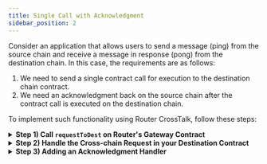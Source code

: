```yaml
---
title: Single Call with Acknowledgment
sidebar_position: 2
---
```


Consider an application that allows users to send a message (ping) from the source chain and receive a message in response (pong) from the destination chain. In this case, the requirements are as follows:

1. We need to send a single contract call for execution to the destination chain contract.
2. We need an acknowledgment back on the source chain after the contract call is executed on the destination chain.

To implement such functionality using Router CrossTalk, follow these steps:

<details>
<summary><b>Step 1) Call <code>requestToDest</code> on Router's Gateway Contract</b></summary>

We will initiate a cross-chain request from the source chain by calling the `requestToDest` function on Router's source chain Gateway contract.
```javascript
gatewayContract.requestToDest(
    Utils.RequestArgs(expiryTimstamp, isAtomicCalls),
	Utils.AckType.ACK_ON_BOTH,
	Utils.AckGasParams(ackGasLimit,ackGasPrice),
	Utils.DestinationChainParams(destGasLimit, destGasPrice, chainType, chainId, asmAddress),
	Utils.ContractCalls(payloads, addresses)
);
```

While calling the **`requestToDest`** function on the Gateway contract, we need to pass the following parameters:

1. **requestArgs:**
    - **expiryTimestamp:** If you want to add a specific expiry timestamp, you can mention it against this parameter. Your request will get reverted if it is not executed before the expiryTimestamp. If you don't want any expiryTimestamp, you can use **`type(uint64).max`** as the expiryTimestamp.
    -  **isAtomicCalls:** Set it to false, as there is only one call, so there is no difference in atomic or non-atomic calls.

2.  **ackType:**
    1. Set this to **ACK_ON_SUCCESS** if you only want to get acknowledgment when the execution on the destination chain is successful.
    2. Set this to **ACK_ON_ERROR** if you only want to get acknowledgment when the execution on the destination chain failed.
    3. Set this to **ACK_ON_BOTH** if you want to get acknowledgment in both the cases (success and failure).
3.  **ackGasParams:**
    1. **ackGasLimit:** Gas limit for execution of the function **`handleCrossTalkAck`** on the source chain.
    2. **ackGasPrice:** Gas price with which you want to execute the aforementioned function on the source chain.

4.  **destinationChainParams:** We need to pass the destination chain gas limit, gas price, chain type, the chain ID and the address of ASM Module here.

5.  **contractCalls:** Encode the payload and the destination contract address in byte arrays and pass them in this function. The payload consists of the ABI-encoded data you want to send to the other chain. The destinationContractAddress is the address of the recipient contract on the destination chain that will handle the cross-chain request. It can be created in the following way:

    ```javascript
    bytes[] memory addresses = new bytes[](1);
    addresses[0] = toBytes(destinationContractAddress);

    bytes[] memory payloads = new bytes[](1);
    payloads[0] = payload;
    ```

    The **`toBytes`** function can be found [here](../understanding-crosstalk/requestToDest#6-contractcalls).

</details>

<details>
<summary><b>Step 2) Handle the Cross-chain Request in your Destination Contract</b></summary>

Once the cross-chain request is received on the destination chain, we need a mechanism to handle it. That's where **`handleRequestFromSource`** function comes into play. Router's Gateway contract on the destination chain will pass the payload along with the source chain details to the destination chain contract by calling this function.

```javascript
function handleRequestFromSource(
	  bytes memory srcContractAddress,
	  bytes memory payload,
	  string memory srcChainId,
	  uint64 srcChainType
) external returns (bytes memory)
```

You can handle the payload in any way you want to complete your cross-chain functionality.

</details>

<details>
<summary><b>Step 3) Adding an Acknowledgment Handler</b></summary>

Since we are anticipating an acknowledgment on the source chain, we need to implement an acknowledgment handler function.  This will be contain the logic to handle the acknowledgement, i.e., what you want to do on the source chain post the execution of the request on the destination chain. The documentation for this function can be found [here](../understanding-crosstalk/handleCrossTalkAck).

```javascript
function handleCrossTalkAck(
  uint64 eventIdentifier,
  bool[] memory execFlags,
  bytes[] memory execData
) external
```

</details>